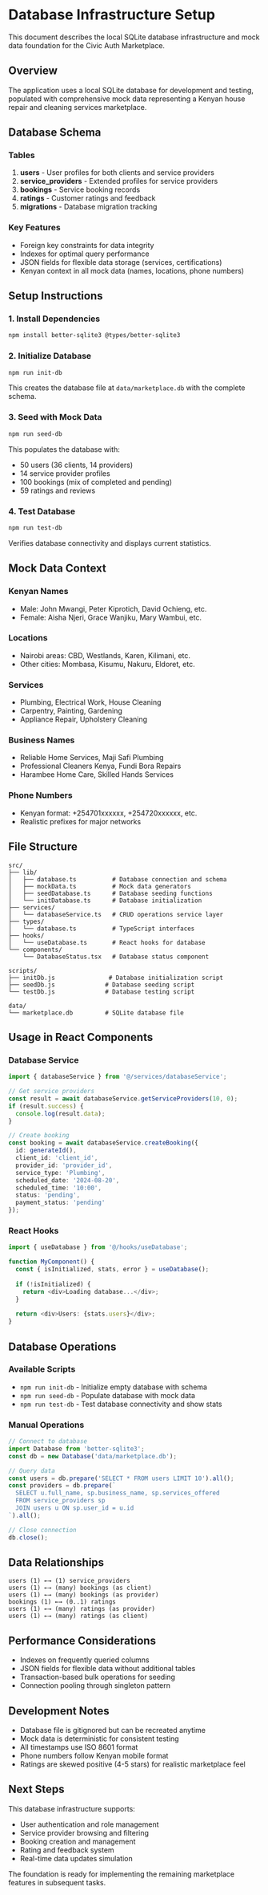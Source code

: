 # Database Infrastructure Setup

This document describes the local SQLite database infrastructure and mock data foundation for the Civic Auth Marketplace.

## Overview

The application uses a local SQLite database for development and testing, populated with comprehensive mock data representing a Kenyan house repair and cleaning services marketplace.

## Database Schema

### Tables

1. **users** - User profiles for both clients and service providers
2. **service_providers** - Extended profiles for service providers
3. **bookings** - Service booking records
4. **ratings** - Customer ratings and feedback
5. **migrations** - Database migration tracking

### Key Features

- Foreign key constraints for data integrity
- Indexes for optimal query performance
- JSON fields for flexible data storage (services, certifications)
- Kenyan context in all mock data (names, locations, phone numbers)

## Setup Instructions

### 1. Install Dependencies

```bash
npm install better-sqlite3 @types/better-sqlite3
```

### 2. Initialize Database

```bash
npm run init-db
```

This creates the database file at `data/marketplace.db` with the complete schema.

### 3. Seed with Mock Data

```bash
npm run seed-db
```

This populates the database with:
- 50 users (36 clients, 14 providers)
- 14 service provider profiles
- 100 bookings (mix of completed and pending)
- 59 ratings and reviews

### 4. Test Database

```bash
npm run test-db
```

Verifies database connectivity and displays current statistics.

## Mock Data Context

### Kenyan Names
- Male: John Mwangi, Peter Kiprotich, David Ochieng, etc.
- Female: Aisha Njeri, Grace Wanjiku, Mary Wambui, etc.

### Locations
- Nairobi areas: CBD, Westlands, Karen, Kilimani, etc.
- Other cities: Mombasa, Kisumu, Nakuru, Eldoret, etc.

### Services
- Plumbing, Electrical Work, House Cleaning
- Carpentry, Painting, Gardening
- Appliance Repair, Upholstery Cleaning

### Business Names
- Reliable Home Services, Maji Safi Plumbing
- Professional Cleaners Kenya, Fundi Bora Repairs
- Harambee Home Care, Skilled Hands Services

### Phone Numbers
- Kenyan format: +254701xxxxxx, +254720xxxxxx, etc.
- Realistic prefixes for major networks

## File Structure

```
src/
├── lib/
│   ├── database.ts          # Database connection and schema
│   ├── mockData.ts          # Mock data generators
│   ├── seedDatabase.ts      # Database seeding functions
│   └── initDatabase.ts      # Database initialization
├── services/
│   └── databaseService.ts   # CRUD operations service layer
├── types/
│   └── database.ts          # TypeScript interfaces
├── hooks/
│   └── useDatabase.ts       # React hooks for database
└── components/
    └── DatabaseStatus.tsx   # Database status component

scripts/
├── initDb.js               # Database initialization script
├── seedDb.js              # Database seeding script
└── testDb.js              # Database testing script

data/
└── marketplace.db         # SQLite database file
```

## Usage in React Components

### Database Service

```typescript
import { databaseService } from '@/services/databaseService';

// Get service providers
const result = await databaseService.getServiceProviders(10, 0);
if (result.success) {
  console.log(result.data);
}

// Create booking
const booking = await databaseService.createBooking({
  id: generateId(),
  client_id: 'client_id',
  provider_id: 'provider_id',
  service_type: 'Plumbing',
  scheduled_date: '2024-08-20',
  scheduled_time: '10:00',
  status: 'pending',
  payment_status: 'pending'
});
```

### React Hooks

```typescript
import { useDatabase } from '@/hooks/useDatabase';

function MyComponent() {
  const { isInitialized, stats, error } = useDatabase();
  
  if (!isInitialized) {
    return <div>Loading database...</div>;
  }
  
  return <div>Users: {stats.users}</div>;
}
```

## Database Operations

### Available Scripts

- `npm run init-db` - Initialize empty database with schema
- `npm run seed-db` - Populate database with mock data
- `npm run test-db` - Test database connectivity and show stats

### Manual Operations

```javascript
// Connect to database
import Database from 'better-sqlite3';
const db = new Database('data/marketplace.db');

// Query data
const users = db.prepare('SELECT * FROM users LIMIT 10').all();
const providers = db.prepare(`
  SELECT u.full_name, sp.business_name, sp.services_offered 
  FROM service_providers sp 
  JOIN users u ON sp.user_id = u.id
`).all();

// Close connection
db.close();
```

## Data Relationships

```
users (1) ←→ (1) service_providers
users (1) ←→ (many) bookings (as client)
users (1) ←→ (many) bookings (as provider)
bookings (1) ←→ (0..1) ratings
users (1) ←→ (many) ratings (as provider)
users (1) ←→ (many) ratings (as client)
```

## Performance Considerations

- Indexes on frequently queried columns
- JSON fields for flexible data without additional tables
- Transaction-based bulk operations for seeding
- Connection pooling through singleton pattern

## Development Notes

- Database file is gitignored but can be recreated anytime
- Mock data is deterministic for consistent testing
- All timestamps use ISO 8601 format
- Phone numbers follow Kenyan mobile format
- Ratings are skewed positive (4-5 stars) for realistic marketplace feel

## Next Steps

This database infrastructure supports:
- User authentication and role management
- Service provider browsing and filtering
- Booking creation and management
- Rating and feedback system
- Real-time data updates simulation

The foundation is ready for implementing the remaining marketplace features in subsequent tasks.